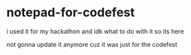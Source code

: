 # notepad-for-codefest
i used it for my hackathon and idk what to do with it so its here

not gonna update it anymore cuz it was just for the codefest
